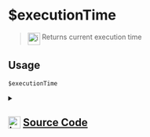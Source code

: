 # $executionTime
> <img align="top" src="https://upload.wikimedia.org/wikipedia/commons/thumb/e/e4/Infobox_info_icon.svg/160px-Infobox_info_icon.svg.png?20150409153300" alt="image" width="25" height="auto"> Returns current execution time
## Usage
```
$executionTime
```
<details>
<summary>
    
## <img align="top" src="https://cdn4.iconfinder.com/data/icons/iconsimple-logotypes/512/github-512.png" alt="image" width="25" height="auto">  [Source Code](https://github.com/tryforge/ForgeScript-V2/blob/main/src/native/executionTime.ts)
    
</summary>
    
```ts
import { NativeFunction, Return } from "../structures"

export default new NativeFunction({
    name: "$executionTime",
    version: "1.0.3",
    description: "Returns current execution time",
    unwrap: false,
    execute(ctx) {
        return Return.success(Date.now() - ctx.executionTimestamp)
    }
})
```
    
</details>